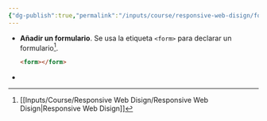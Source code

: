 ```yaml
---
{"dg-publish":true,"permalink":"/inputs/course/responsive-web-disign/forms-en-html/","tags":["programation","HTML","FreeCodeCamp"]}
---
```


[^1]: [[Inputs/Course/Responsive Web Disign/Responsive Web Disign\|Responsive Web Disign]]
- **Añadir un formulario**. Se usa la etiqueta `<form>` para declarar un formulario[^1].
  ```HTML 
  <form></form>
   ```
- 